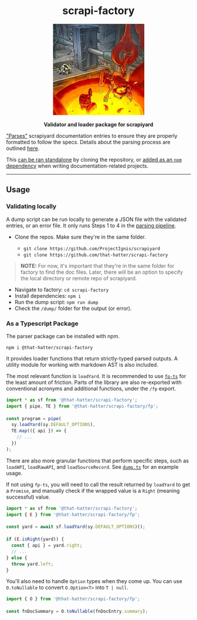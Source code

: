 <h1 align="center">scrapi-factory</h1>
<p align="center">
  <img src="/assets/scrap-factory-artwork.jpg" />
</p>
<p align="center">
  <strong>Validator and loader package for scrapiyard</strong>
</p>

["Parses"](https://lexi-lambda.github.io/blog/2019/11/05/parse-don-t-validate/)
scrapiyard documentation entries to ensure they are properly formatted to follow the specs.
Details about the parsing process are outlined [here](/docs/Parsing-Pipeline.md).

This [can be ran standalone](#validating-locally) by cloning the repository,
or [added as an `npm` dependency](#as-a-typescript-package) when writing documentation-related projects.

---

## Usage

### Validating locally

A dump script can be run locally to generate a JSON file with the validated entries, or an error file.
It only runs Steps 1 to 4 in the [parsing pipeline](/docs/Parsing-Pipeline.md).

- Clone the repos. Make sure they're in the same folder.

  - `git clone https://github.com/ProjectIgnis/scrapiyard`
  - `git clone https://github.com/that-hatter/scrapi-factory`

> **NOTE:** For now, it's important that they're in the same folder for factory to find the doc files.
> Later, there will be an option to specify the local directory or remote repo of scrapiyard.

- Navigate to factory: `cd scrapi-factory`
- Install dependencies: `npm i`
- Run the dump script: `npm run dump`
- Check the `/dump/` folder for the output (or error).

### As a Typescript Package

The parser package can be installed with npm.

```
npm i @that-hatter/scrapi-factory
```

It provides loader functions that return strictly-typed parsed outputs.
A utility module for working with markdown AST is also included.

The most relevant function is `loadYard`.
It is recommended to use [`fp-ts`](https://gcanti.github.io/fp-ts/) for the least amount of friction.
Parts of the library are also re-exported with conventional acronyms
and additional functions, under the `/fp` export.

```ts
import * as sf from '@that-hatter/scrapi-factory';
import { pipe, TE } from '@that-hatter/scrapi-factory/fp';

const program = pipe(
  sy.loadYard(sy.DEFAULT_OPTIONS),
  TE.map(({ api }) => {
    // ...
  })
);
```

There are also more granular functions that perform specific steps,
such as `loadAPI`, `loadRawAPI`, and `loadSourceRecord`.
See [`dump.ts`](/src/dump.ts) for an example usage.

If not using `fp-ts`, you will need to call the result returned by `loadYard` to get a `Promise`,
and manually check if the wrapped value is a `Right` (meaning successful) value.

```ts
import * as sf from '@that-hatter/scrapi-factory';
import { E } from '@that-hatter/scrapi-factory/fp';

const yard = await sf.loadYard(sy.DEFAULT_OPTIONS)();

if (E.isRight(yard)) {
  const { api } = yard.right;
  // ...
} else {
  throw yard.left;
}
```

You'll also need to handle `Option` types when they come up.
You can use `O.toNullable` to convert `O.Option<T>` into `T | null`.

```ts
import { O } from '@that-hatter/scrapi-factory/fp';

const fnDocSummary = O.toNullable(fnDocEntry.summary);
```
